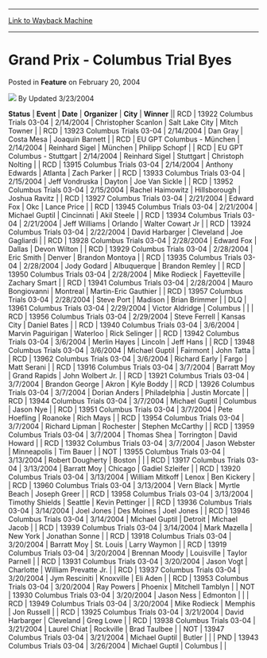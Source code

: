 
---
[Link to Wayback Machine](https://web.archive.org/web/20211028080853/https://magic.wizards.com/en/articles/archive/feature/grand-prix-columbus-trial-byes-2004-02-20)

[_metadata_:wayback_url]:- "https://magic.wizards.com/en/articles/archive/feature/grand-prix-columbus-trial-byes-2004-02-20"
[_metadata_:wayback_raw_url]:- "https://web.archive.org/web/20211028080853id_/https://magic.wizards.com/en/articles/archive/feature/grand-prix-columbus-trial-byes-2004-02-20"
[_metadata_:wayback_capture_timestamp]:- "2021-10-28 08:08:53+00:00"
[_metadata_:publish_date]:- "2004-02-20"
[_metadata_:description]:- "StatusEventDateOrganizerCityWinnerRCD13922 Columbus Trials 03-042/14/2004Christopher ScanlonSalt Lake CityMitch Towner RCD13923 Columbus Trials 03-042/14/2004Dan GrayCosta MesaJoaquin Barnett RCDEU GPT Columbus - München2/14/2004Reinhard SigelMünchenPhilipp SchopfRCDEU GPT Columbus - Stuttgart2/14/2004Reinhard SigelStuttgartChristoph NoltingRCD13915 Columbus Trials"
[_metadata_:generator]:- "Drupal 7 (http://drupal.org)"
---


Grand Prix - Columbus Trial Byes
================================



 Posted in **Feature**
 on February 20, 2004 






![](https://media.magic.wizards.com/styles/auth_small/public/generic-avatar-150_403.png)
By Updated 3/23/2004













 **Status** | **Event** | **Date** | **Organizer** | **City** | **Winner** || RCD | 13922 Columbus Trials 03-04 | 2/14/2004 | Christopher Scanlon | Salt Lake City | Mitch Towner  |
| RCD | 13923 Columbus Trials 03-04 | 2/14/2004 | Dan Gray | Costa Mesa | Joaquin Barnett  |
| RCD | EU GPT Columbus - München | 2/14/2004 | Reinhard Sigel | München | Philipp Schopf |
| RCD | EU GPT Columbus - Stuttgart | 2/14/2004 | Reinhard Sigel | Stuttgart | Christoph Nolting |
| RCD | 13915 Columbus Trials 03-04 | 2/14/2004 | Anthony Edwards | Atlanta | Zach Parker |
| RCD | 13933 Columbus Trials 03-04 | 2/15/2004 | Jeff Vondruska | Dayton | Joe Van Sickle |
| RCD | 13952 Columbus Trials 03-04 | 2/15/2004 | Rachel Haimowitz | Hillsborough | Joshua Ravitz  |
| RCD | 13927 Columbus Trials 03-04 | 2/21/2004 | Edward Fox | Okc | Lance Price |
| RCD | 13945 Columbus Trials 03-04 | 2/21/2004 | Michael Guptil | Cincinnati | Akil Steele |
| RCD | 13934 Columbus Trials 03-04 | 2/21/2004 | Jeff Williams | Orlando | Walter Cowart Jr |
| RCD | 13924 Columbus Trials 03-04 | 2/22/2004 | David Harbarger | Cleveland | Joe Gagliardi |
| RCD | 13928 Columbus Trials 03-04 | 2/28/2004 | Edward Fox | Dallas | Devon Wilton  |
| RCD | 13929 Columbus Trials 03-04 | 2/28/2004 | Eric Smith | Denver | Brandon Montoya  |
| RCD | 13935 Columbus Trials 03-04 | 2/28/2004 | Jody Godard | Albuquerque | Brandon Remley  |
| RCD | 13950 Columbus Trials 03-04 | 2/28/2004 | Mike Rodieck | Fayetteville | Zachary Smart  |
| RCD | 13941 Columbus Trials 03-04 | 2/28/2004 | Mauro Bongiovanni | Montreal | Martin-Eric Gauthier  |
| RCD | 13957 Columbus Trials 03-04 | 2/28/2004 | Steve Port | Madison | Brian Brimmer  |
| DLQ | 13961 Columbus Trials 03-04 | 2/29/2004 | Victor Aldridge | Columbus |  |
| RCD | 13956 Columbus Trials 03-04 | 2/29/2004 | Steve Ferrell | Kansas City | Daniel Bates  |
| RCD | 13940 Columbus Trials 03-04 | 3/6/2004 | Marvin Paguirigan | Waterloo | Rick Selinger |
| RCD | 13942 Columbus Trials 03-04 | 3/6/2004 | Merlin Hayes | Lincoln | Jeff Hans |
| RCD | 13948 Columbus Trials 03-04 | 3/6/2004 | Michael Guptil | Fairmont | John Tatta |
| RCD | 13962 Columbus Trials 03-04 | 3/6/2004 | Richard Early | Fargo | Matt Serani |
| RCD | 13916 Columbus Trials 03-04 | 3/7/2004 | Barratt Moy | Grand Rapids | John Wolbert Jr. |
| RCD | 13921 Columbus Trials 03-04 | 3/7/2004 | Brandon George | Akron | Kyle Boddy  |
| RCD | 13926 Columbus Trials 03-04 | 3/7/2004 | Dorian Anders | Philadelphia | Justin Morcate  |
| RCD | 13944 Columbus Trials 03-04 | 3/7/2004 | Michael Guptil | Columbus | Jason Nye  |
| RCD | 13951 Columbus Trials 03-04 | 3/7/2004 | Pete Hoefling | Roanoke | Rich Mays  |
| RCD | 13954 Columbus Trials 03-04 | 3/7/2004 | Richard Lipman | Rochester | Stephen McCarthy  |
| RCD | 13959 Columbus Trials 03-04 | 3/7/2004 | Thomas Shea | Torrington | David Howard  |
| RCD | 13932 Columbus Trials 03-04 | 3/7/2004 | Jason Webster | Minneapolis | Tim Bauer  |
| NOT | 13955 Columbus Trials 03-04 | 3/13/2004 | Robert Dougherty | Boston |  |
| RCD | 13917 Columbus Trials 03-04 | 3/13/2004 | Barratt Moy | Chicago | Gadiel Szleifer  |
| RCD | 13920 Columbus Trials 03-04 | 3/13/2004 | William Mitkoff | Lenox | Ben Kickery  |
| RCD | 13960 Columbus Trials 03-04 | 3/13/2004 | Vern Black | Myrtle Beach | Joseph Greer |
| RCD | 13958 Columbus Trials 03-04 | 3/13/2004 | Timothy Shields | Seattle | Kevin Pettinger |
| RCD | 13936 Columbus Trials 03-04 | 3/14/2004 | Joel Jones | Des Moines | Joel Jones |
| RCD | 13946 Columbus Trials 03-04 | 3/14/2004 | Michael Guptil | Detroit | Michael Jacob |
| RCD | 13939 Columbus Trials 03-04 | 3/14/2004 | Mark Mazella | New York | Jonathan Sonne |
| RCD | 13918 Columbus Trials 03-04 | 3/20/2004 | Barratt Moy | St. Louis | Larry Waymon  |
| RCD | 13919 Columbus Trials 03-04 | 3/20/2004 | Brennan Moody | Louisville | Taylor Parnell  |
| RCD | 13931 Columbus Trials 03-04 | 3/20/2004 | Jason Vogt | Charlotte | William Prevatte Jr. |
| RCD | 13937 Columbus Trials 03-04 | 3/20/2004 | Jym Resciniti | Knoxville | Eli Aden |
| RCD | 13953 Columbus Trials 03-04 | 3/20/2004 | Ray Powers | Phoenix | Mitchell Tamblyn  |
| NOT | 13930 Columbus Trials 03-04 | 3/20/2004 | Jason Ness | Edmonton |  |
| RCD | 13949 Columbus Trials 03-04 | 3/20/2004 | Mike Rodieck | Memphis | Jon Russell |
| RCD | 13925 Columbus Trials 03-04 | 3/21/2004 | David Harbarger | Cleveland | Greg Lowe |
| RCD | 13938 Columbus Trials 03-04 | 3/21/2004 | Laurel Chiat | Rockville | Brad Taulbee |
| NOT | 13947 Columbus Trials 03-04 | 3/21/2004 | Michael Guptil | Butler |  |
| PND | 13943 Columbus Trials 03-04 | 3/26/2004 | Michael Guptil | Columbus |  |







